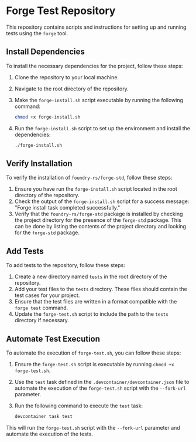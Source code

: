 # Forge Test Repository

This repository contains scripts and instructions for setting up and running tests using the `forge` tool.

## Install Dependencies

To install the necessary dependencies for the project, follow these steps:

1. Clone the repository to your local machine.
2. Navigate to the root directory of the repository.
3. Make the `forge-install.sh` script executable by running the following command:

    ```sh
    chmod +x forge-install.sh
    ```

4. Run the `forge-install.sh` script to set up the environment and install the dependencies:

    ```sh
    ./forge-install.sh
    ```

## Verify Installation

To verify the installation of `foundry-rs/forge-std`, follow these steps:

1. Ensure you have run the `forge-install.sh` script located in the root directory of the repository.
2. Check the output of the `forge-install.sh` script for a success message: "Forge install task completed successfully."
3. Verify that the `foundry-rs/forge-std` package is installed by checking the project directory for the presence of the `forge-std` package. This can be done by listing the contents of the project directory and looking for the `forge-std` package.

## Add Tests

To add tests to the repository, follow these steps:

1. Create a new directory named `tests` in the root directory of the repository.
2. Add your test files to the `tests` directory. These files should contain the test cases for your project.
3. Ensure that the test files are written in a format compatible with the `forge test` command.
4. Update the `forge-test.sh` script to include the path to the `tests` directory if necessary.

## Automate Test Execution

To automate the execution of `forge-test.sh`, you can follow these steps:

1. Ensure the `forge-test.sh` script is executable by running `chmod +x forge-test.sh`.
2. Use the `test` task defined in the `.devcontainer/devcontainer.json` file to automate the execution of the `forge-test.sh` script with the `--fork-url` parameter.
3. Run the following command to execute the `test` task:

    ```sh
    devcontainer task test
    ```

This will run the `forge-test.sh` script with the `--fork-url` parameter and automate the execution of the tests.
